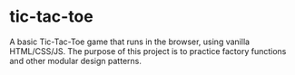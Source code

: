 # tic-tac-toe
A basic Tic-Tac-Toe game that runs in the browser, using vanilla HTML/CSS/JS. The purpose of this project is to practice factory functions and other modular design patterns.
